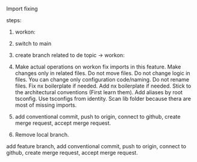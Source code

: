 
Import fixing



steps:

1. workon:

2. switch to main

3. create branch related to de topic -> workon:

4. Make actual operations on workon
fix imports in this feature. Make changes only in related files. Do not move files. Do not change logic in files. You can change only configuration code/naming. Do not rename files. Fix nx boilerplate if needed. Add nx boilerplate if needed. Stick to the architectural conventions (First learn them). Add aliases by root tsconfig. Use tsconfigs from identity. Scan lib folder because thera are most of missing imports. 

5. add conventional commit, push to origin, connect to github, create merge request, accept merge request.

6. Remove local branch.














add feature branch, add conventional commit, push to origin, connect to github, create merge request, accept merge request.